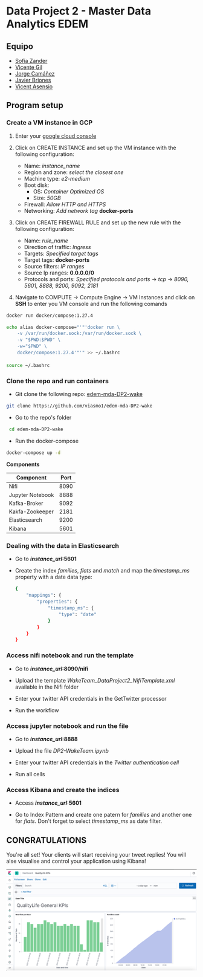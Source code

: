 # Data Project 2 - Master Data Analytics EDEM

## Equipo

* [Sofía Zander](https://github.com/sozanmen)
* [Vicente Gil](https://github.com/vicentegilso)
* [Jorge Camáñez](https://github.com/jcamcre)
* [Javier Briones](https://github.com/jabrio)
* [Vicent Asensio](https://github.com/viasmo1)

## Program setup

### Create a VM instance in GCP

1. Enter your [google cloud console](https://console.cloud.google.com)
2. Click on CREATE INSTANCE and set up the VM instance with the following configuration:

    * Name: *instance_name*
    * Region and zone: *select the closest one*
    * Machine type: *e2-medium*
    * Boot disk: 
        * OS: *Container Optimized OS*
        * Size: *50GB*
    * Firewall: *Allow HTTP and HTTPS*
    * Networking: *Add network tag* **docker-ports**
    
3. Click on CREATE FIREWALL RULE and set up the new rule with the following configuration:

    * Name: *rule_name*
    * Direction of traffic: *Ingress*
    * Targets: *Specified target tags*
    * Target tags: **docker-ports**
    * Source filters: *IP ranges*
    * Source Ip ranges: **0.0.0.0/0**
    * Protocols and ports: *Specified protocols and ports* -> *tcp* -> *8090, 5601, 8888, 9200, 9092, 2181*

4. Navigate to COMPUTE -> Compute Engine -> VM Instances and click on **SSH** to enter you VM console and run the following comands 

```sh
docker run docker/compose:1.27.4
```
```sh
echo alias docker-compose="'"'docker run \
    -v /var/run/docker.sock:/var/run/docker.sock \
    -v "$PWD:$PWD" \
    -w="$PWD" \
    docker/compose:1.27.4'"'" >> ~/.bashrc

source ~/.bashrc
```

### Clone the repo and run containers

* Git clone the following repo: [edem-mda-DP2-wake](https://github.com/viasmo1/edem-mda-DP2-wake)

```sh
git clone https://github.com/viasmo1/edem-mda-DP2-wake
```

* Go to the repo's folder

```sh
 cd edem-mda-DP2-wake
```

* Run the docker-compose

```sh
docker-compose up -d
```

**Components**

| Component | Port |
| --- | --- |
| Nifi | 8090 | 
| Jupyter Notebook | 8888 |
| Kafka-Broker | 9092 |
| Kakfa-Zookeeper| 2181 |
| Elasticsearch | 9200 |
| Kibana | 5601 |


### Dealing with the data in Elasticsearch

* Go to ***instance_url*:5601**

* Create the index *families*, *flats* and *match* and map the *timestamp_ms* property with a date data type:

    ```sh
    {
        "mappings": {
            "properties": {
                "timestamp_ms": {
                    "type": "date" 
                }
            }
        }
    }
    ```


### Access nifi notebook and run the template

* Go to ***instance_url*:8090/nifi**

* Upload the template *WakeTeam_DataProject2_NifiTemplate.xml* available in the Nifi folder

* Enter your twitter API credentials in the GetTwitter processor

* Run the workflow

### Access jupyter notebook and run the file

* Go to ***instance_url*:8888**

* Upload the file *DP2-WakeTeam.ipynb*

* Enter your twitter API credentials in the *Twitter authentication cell*

* Run all cells

### Access Kibana and create the indices

* Access ***instance_url*:5601**

* Go to Index Pattern and create one patern for *families* and another one for *flats*. Don't forget to select *timestamp_ms* as date filter.

## CONGRATULATIONS

You're all set! Your clients will start receiving your tweet replies!
You will alse visualise and control your application using Kibana!

![dashboard](img/dashboard.png)
